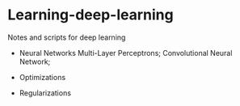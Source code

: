 # Learning-deep-learning
Notes and scripts for deep learning

* Neural Networks
Multi-Layer Perceptrons; Convolutional Neural Network;

* Optimizations

* Regularizations
